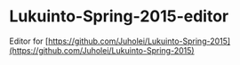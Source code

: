 # Lukuinto-Spring-2015-editor

Editor for [https://github.com/Juholei/Lukuinto-Spring-2015](https://github.com/Juholei/Lukuinto-Spring-2015)
